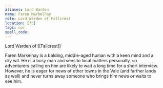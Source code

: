 ```yaml
---
aliases: Lord Warden
name: Faren Markelhay
role: Lord Warden of Fallcrest
location: [fc]
tags: npc
spell_code: 
---
```

Lord Warden of [[Fallcrest]]

Faren Markelhay is a balding, middle-aged human with a keen mind and a dry wit. He is a busy man and sees to local matters personally, so adventurers calling on him are likely to wait a long time for a short interview. However, he is eager for news of other towns in the Vale (and farther lands as well) and never turns away someone who brings him news or waits to see him.

